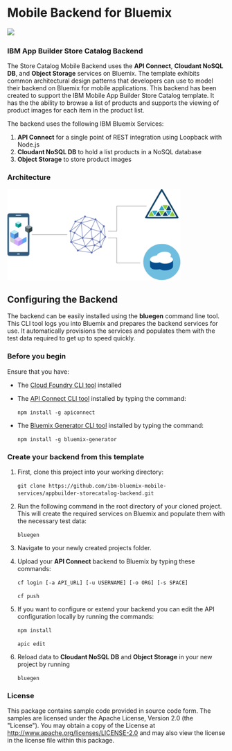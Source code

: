 # Mobile Backend for Bluemix
[![](https://img.shields.io/badge/bluemix-powered-blue.svg)](https://new-console.ng.bluemix.net)

### IBM App Builder Store Catalog Backend
The Store Catalog Mobile Backend uses the  **API Connect**, **Cloudant NoSQL DB**, and **Object Storage** services on Bluemix. The template exhibits common architectural design patterns that developers can use to model their backend on Bluemix for mobile applications. This backend has been created to support the IBM Mobile App Builder Store Catalog template. It has the the ability to browse a list of products and supports the viewing of product images for each item in the product list.

The backend uses the following IBM Bluemix Services:

1. **API Connect** for a single point of REST integration using Loopback with Node.js
2. **Cloudant NoSQL DB** to hold a list products in a NoSQL database
3. **Object Storage** to store product images

### Architecture
<img src="readme/1.png" alt="backend architecture" width="400px"/>

## Configuring the Backend

The backend can be easily installed using the **bluegen** command line tool. This CLI tool logs you into Bluemix and prepares the backend services for use. It automatically provisions the services and populates them with the test data required to get up to speed quickly.

### Before you begin
Ensure that you have:

* The [Cloud Foundry CLI tool](https://github.com/cloudfoundry/cli) installed
* The [API Connect CLI tool](https://www.npmjs.com/package/apiconnect) installed by typing the command:

	`npm install -g apiconnect`
* The [Bluemix Generator CLI tool](https://www.npmjs.com/package/bluemix-generator) installed by typing the command:

	`npm install -g bluemix-generator`


### Create your backend from this template

1. First, clone this project into your working directory:

	`git clone https://github.com/ibm-bluemix-mobile-services/appbuilder-storecatalog-backend.git`

2. Run the following command in the root directory of your cloned project. This will create the required services on Bluemix and populate them with the necessary test data:

	`bluegen`

3. Navigate to your newly created projects folder.
4. Upload your **API Connect** backend to Bluemix by typing these commands:
    
	`cf login [-a API_URL] [-u USERNAME] [-o ORG] [-s SPACE]`

	`cf push`

5. If you want to configure or extend your backend you can edit the API configuration locally by running the commands:

	`npm install`

	`apic edit`

6. Reload data to **Cloudant NoSQL DB** and **Object Storage** in your new project by running 
	
	`bluegen`

### License
This package contains sample code provided in source code form. The samples are licensed under the Apache License, Version 2.0 (the "License"). You may obtain a copy of the License at http://www.apache.org/licenses/LICENSE-2.0 and may also view the license in the license file within this package.
